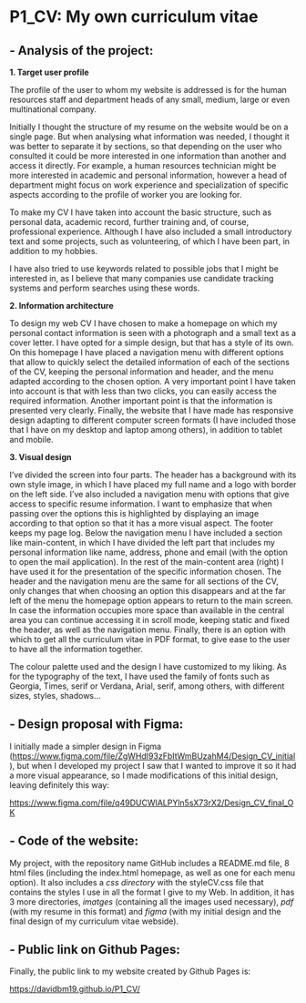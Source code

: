 # P1_CV: My own curriculum vitae

## - Analysis of the project:

__1.  Target user profile__

The profile of the user to whom my website is addressed is for the human resources staff and department heads of any small, medium, large or even multinational company. 

Initially I thought the structure of my resume on the website would be on a single page. But when analysing what information was needed, I thought it was better to separate it by sections, so that depending on the user who consulted it could be more interested in one information than another and access it directly. For example, a human resources technician might be more interested in academic and personal information, however a head of department might focus on work experience and specialization of specific aspects according to the profile of worker you are looking for.

To make my CV I have taken into account the basic structure, such as personal data, academic record, further training and, of course, professional experience. Although I have also included a small introductory text and some projects, such as volunteering, of which I have been part, in addition to my hobbies.

I have also tried to use keywords related to possible jobs that I might be interested in, as I believe that many companies use candidate tracking systems and perform searches using these words.

__2.  Information architecture__

To design my web CV I have chosen to make a homepage on which my personal contact information is seen with a photograph and a small text as a cover letter. I have opted for a simple design, but that has a style of its own. On this homepage I have placed a navigation menu with different options that allow to quickly select the detailed information of each of the sections of the CV, keeping the personal information and header, and the menu adapted according to the chosen option. A very important point I have taken into account is that with less than two clicks, you can easily access the required information. Another important point is that the information is presented very clearly. Finally, the website that I have made has responsive design adapting to different computer screen formats (I have included those that I have on my desktop and laptop among others), in addition to tablet and mobile.

__3.  Visual design__

I’ve divided the screen into four parts. The header has a background with its own style image, in which I have placed my full name and a logo with border on the left side. I’ve also included a navigation menu with options that give access to specific resume information. I want to emphasize that when passing over the options this is highlighted by displaying an image according to that option so that it has a more visual aspect. The footer keeps my page log. Below the navigation menu I have included a section like main-content, in which I have divided the left part that includes my personal information like name, address, phone and email (with the option to open the mail application). In the rest of the main-content area (right) I have used it for the presentation of the specific information chosen. The header and the navigation menu are the same for all sections of the CV, only changes that when choosing an option this disappears and at the far left of the menu the homepage option appears to return to the main screen. In case the information occupies more space than available in the central area you can continue accessing it in scroll mode, keeping static and fixed the header, as well as the navigation menu. Finally, there is an option with which to get all the curriculum vitae in PDF format, to give ease to the user to have all the information together. 

The colour palette used and the design I have customized to my liking. As for the typography of the text, I have used the family of fonts such as Georgia, Times, serif or Verdana, Arial, serif, among others, with different sizes, styles, shadows...

## - Design proposal with Figma:

I initially made a simpler design in Figma (https://www.figma.com/file/ZgWHdI93zFbItWmBUzahM4/Design_CV_initial), but when I developed my project I saw that I wanted to improve it so it had a more visual appearance, so I made modifications of this initial design, leaving definitely this way: 

https://www.figma.com/file/q49DUCWIALPYln5sX73rX2/Design_CV_final_OK

## - Code of the website:

My project, with the repository name GitHub includes a README.md file, 8 html files (including the index.html homepage, as well as one for each menu option). It also includes a _css directory_ with the styleCV.css file that contains the styles I use in all the format I give to my Web. In addition, it has 3 more directories, _imatges_ (containing all the images used necessary), _pdf_ (with my resume in this format) and _figma_ (with my initial design and the final design of my curriculum vitae webside).

## - Public link on Github Pages:

Finally, the public link to my website created by Github Pages is:

https://davidbm19.github.io/P1_CV/
